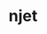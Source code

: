 ---
title: "njet"
layout: cache
categories: [package, develop]
meta: {"compilers": ["gcc@11.4.0"], "num_specs": 7, "num_specs_by_stack": {"hep": 7, "root": 7}, "oss": ["ubuntu22.04"], "platforms": ["linux"], "stacks": ["hep", "root"], "targets": ["x86_64_v3"], "versions": ["2.1.1"]}
spec_details: [{"compiler": "gcc@11.4.0", "hash": "auy5atcx7trececzhaaaaluudrxunv2l", "os": "ubuntu22.04", "platform": "linux", "size": "-", "stacks": ["hep", "root"], "target": "x86_64_v3", "variants": ["build_system=autotools"], "versions": ["2.1.1"]}, {"compiler": "gcc@11.4.0", "hash": "bymr34t34m3a3zzeypzt5fz5wuycsrlv", "os": "ubuntu22.04", "platform": "linux", "size": "-", "stacks": ["hep", "root"], "target": "x86_64_v3", "variants": ["build_system=autotools"], "versions": ["2.1.1"]}, {"compiler": "gcc@11.4.0", "hash": "cslyoihbfrc6nhj45tznftnaltpfrm5t", "os": "ubuntu22.04", "platform": "linux", "size": "-", "stacks": ["hep", "root"], "target": "x86_64_v3", "variants": ["build_system=autotools"], "versions": ["2.1.1"]}, {"compiler": "gcc@11.4.0", "hash": "dbtudrgsvmxwjt2oym2vtcxrvr6bt26s", "os": "ubuntu22.04", "platform": "linux", "size": "-", "stacks": ["hep", "root"], "target": "x86_64_v3", "variants": ["build_system=autotools"], "versions": ["2.1.1"]}, {"compiler": "gcc@11.4.0", "hash": "jrzxx6woyksaukwqtkc6yb6vcnhukd4e", "os": "ubuntu22.04", "platform": "linux", "size": "-", "stacks": ["hep", "root"], "target": "x86_64_v3", "variants": ["build_system=autotools"], "versions": ["2.1.1"]}, {"compiler": "gcc@11.4.0", "hash": "jt4lxfdyhsbiw2snxem2jbgk7z2lqxjy", "os": "ubuntu22.04", "platform": "linux", "size": "-", "stacks": ["hep", "root"], "target": "x86_64_v3", "variants": ["build_system=autotools"], "versions": ["2.1.1"]}, {"compiler": "gcc@11.4.0", "hash": "rkld34dva5xbzym5q77syopqepaxxw56", "os": "ubuntu22.04", "platform": "linux", "size": "-", "stacks": ["hep", "root"], "target": "x86_64_v3", "variants": ["build_system=autotools"], "versions": ["2.1.1"]}]
---